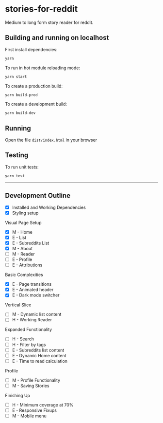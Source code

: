 # stories-for-reddit

Medium to long form story reader for reddit.

## Building and running on localhost

First install dependencies:

```sh
yarn
```

To run in hot module reloading mode:

```sh
yarn start
```

To create a production build:

```sh
yarn build-prod
```

To create a development build:

```sh
yarn build-dev
```

## Running

Open the file `dist/index.html` in your browser

## Testing

To run unit tests:

```sh
yarn test
```

---

## Development Outline

- [x] Installed and Working Dependencies
- [x] Styling setup

Visual Page Setup

- [x] M - Home
- [x] E - List
- [x] E - Subreddits List
- [x] M - About
- [ ] M - Reader
- [ ] E - Profile
- [ ] E - Attributions

Basic Complexities

- [x] E - Page transitions
- [x] E - Animated header
- [x] E - Dark mode switcher

Vertical Slice

- [ ] M - Dynamic list content
- [ ] H - Working Reader

Expanded Functionality

- [ ] H - Search
- [ ] H - Filter by tags
- [ ] E - Subreddits list content
- [ ] E - Dynamic Home content
- [ ] E - Time to read calculation

Profile

- [ ] M - Profile Functionality
- [ ] M - Saving Stories

Finishing Up

- [ ] H - Minimum coverage at 70%
- [ ] E - Responsive Fixups
- [ ] M - Mobile menu
